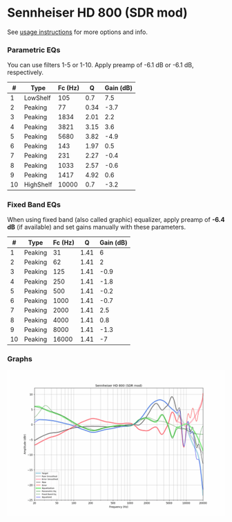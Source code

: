 # Sennheiser HD 800 (SDR mod)
See [usage instructions](https://github.com/jaakkopasanen/AutoEq#usage) for more options and info.

### Parametric EQs
You can use filters 1-5 or 1-10. Apply preamp of -6.1 dB or -6.1 dB, respectively.

|   # | Type      |   Fc (Hz) |    Q |   Gain (dB) |
|-----|-----------|-----------|------|-------------|
|   1 | LowShelf  |       105 | 0.7  |         7.5 |
|   2 | Peaking   |        77 | 0.34 |        -3.7 |
|   3 | Peaking   |      1834 | 2.01 |         2.2 |
|   4 | Peaking   |      3821 | 3.15 |         3.6 |
|   5 | Peaking   |      5680 | 3.82 |        -4.9 |
|   6 | Peaking   |       143 | 1.97 |         0.5 |
|   7 | Peaking   |       231 | 2.27 |        -0.4 |
|   8 | Peaking   |      1033 | 2.57 |        -0.6 |
|   9 | Peaking   |      1417 | 4.92 |         0.6 |
|  10 | HighShelf |     10000 | 0.7  |        -3.2 |

### Fixed Band EQs
When using fixed band (also called graphic) equalizer, apply preamp of **-6.4 dB** (if available) and set gains manually with these parameters.

|   # | Type    |   Fc (Hz) |    Q |   Gain (dB) |
|-----|---------|-----------|------|-------------|
|   1 | Peaking |        31 | 1.41 |         6   |
|   2 | Peaking |        62 | 1.41 |         2   |
|   3 | Peaking |       125 | 1.41 |        -0.9 |
|   4 | Peaking |       250 | 1.41 |        -1.8 |
|   5 | Peaking |       500 | 1.41 |        -0.2 |
|   6 | Peaking |      1000 | 1.41 |        -0.7 |
|   7 | Peaking |      2000 | 1.41 |         2.5 |
|   8 | Peaking |      4000 | 1.41 |         0.8 |
|   9 | Peaking |      8000 | 1.41 |        -1.3 |
|  10 | Peaking |     16000 | 1.41 |        -7   |

### Graphs
![](./Sennheiser%20HD%20800%20(SDR%20mod).png)

